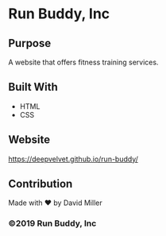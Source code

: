 # Run Buddy, Inc

## Purpose
A website that offers fitness training services. 

## Built With
* HTML
* CSS

## Website
https://deepvelvet.github.io/run-buddy/

## Contribution
Made with ❤️ by David Miller

### ©️2019 Run Buddy, Inc 

